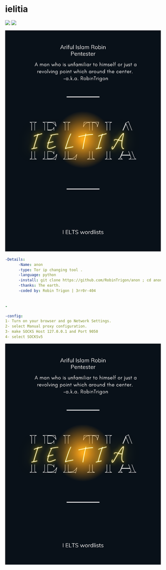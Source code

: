 # ielitia

<img src="https://img.shields.io/badge/-Linux-black?style=for-the-badge&logo=Linux&logoColor=white"> <img src="https://img.shields.io/badge/-Python-black?style=for-the-badge&logo=python&logoColor=white">



<p align="center"><img alt="https://raw.githubusercontent.com/RobinTrigon/ielitia/main/ieltiaCover.pdf.png" width="1000px" src="https://raw.githubusercontent.com/RobinTrigon/ielitia/main/ieltiaCover.pdf.png" /></p>

```yaml
-Details:
      -Name: anon
      -type: Tor ip changing tool .
      -language: python
      -install: git clone https://github.com/RobinTrigon/anon ; cd anon ; pip3 install -r requirements.txt ; python3 anon.py
      -thanks: The earth.
      -coded by: Robin Trigon | 3rr0r-404


-
```
```yaml
-config:
1- Turn on your browser and go Network Settings.
2- select Manual proxy configuration.
3- make SOCKS Host 127.0.0.1 and Port 9050
4- select SOCKSv5

```
<p align="center"><img alt="https://raw.githubusercontent.com/RobinTrigon/ielitia/main/ieltiaCover.pdf.png" width="1000px" src="https://raw.githubusercontent.com/RobinTrigon/ielitia/main/ieltiaCover.pdf.png" /></p>
